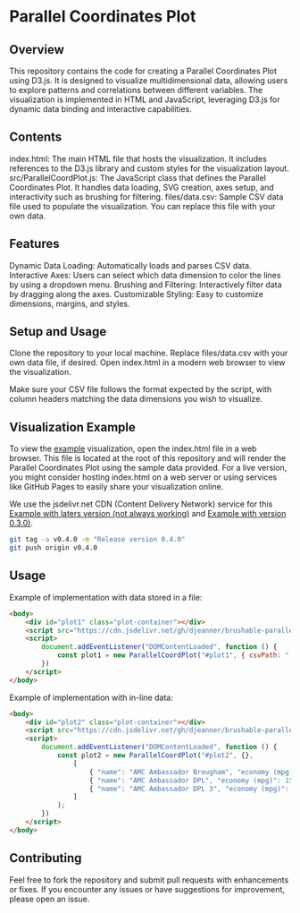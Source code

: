 # Parallel Coordinates Plot
## Overview

This repository contains the code for creating a Parallel Coordinates Plot using D3.js. It is designed to visualize multidimensional data, allowing users to explore patterns and correlations between different variables. The visualization is implemented in HTML and JavaScript, leveraging D3.js for dynamic data binding and interactive capabilities.
## Contents

index.html: The main HTML file that hosts the visualization. It includes references to the D3.js library and custom styles for the visualization layout.
src/ParallelCoordPlot.js: The JavaScript class that defines the Parallel Coordinates Plot. It handles data loading, SVG creation, axes setup, and interactivity such as brushing for filtering.
files/data.csv: Sample CSV data file used to populate the visualization. You can replace this file with your own data.

## Features

Dynamic Data Loading: Automatically loads and parses CSV data.
Interactive Axes: Users can select which data dimension to color the lines by using a dropdown menu.
Brushing and Filtering: Interactively filter data by dragging along the axes.
Customizable Styling: Easy to customize dimensions, margins, and styles.

## Setup and Usage

Clone the repository to your local machine.
Replace files/data.csv with your own data file, if desired.
Open index.html in a modern web browser to view the visualization.

Make sure your CSV file follows the format expected by the script, with column headers matching the data dimensions you wish to visualize.

## Visualization Example

To view the [example](./demo.html) visualization, open the index.html file in a web browser. This file is located at the root of this repository and will render the Parallel Coordinates Plot using the sample data provided. For a live version, you might consider hosting index.html on a web server or using services like GitHub Pages to easily share your visualization online.

We use the jsdelivr.net CDN (Content Delivery Network) service for this [Example with laters version (not always working)](./demoFromServer.html) and [Example with version 0.3.0)](./demoFromServer0.3.0.html).

```zsh
git tag -a v0.4.0 -m "Release version 0.4.0"
git push origin v0.4.0
```

## Usage

Example of implementation with data stored in a file:

```html
<body>
    <div id="plot1" class="plot-container"></div>
    <script src="https://cdn.jsdelivr.net/gh/djeanner/brushable-parallel-coordinates@latest/src/ParallelCoordPlot.js"></script>
    <script>
        document.addEventListener("DOMContentLoaded", function () {
            const plot1 = new ParallelCoordPlot("#plot1", { csvPath: "./files/data.csv" });
        })
    </script>
</body>
```

Example of implementation with in-line data:

```html
<body>
    <div id="plot2" class="plot-container"></div>
    <script src="https://cdn.jsdelivr.net/gh/djeanner/brushable-parallel-coordinates@latest/src/ParallelCoordPlot.js"></script>
    <script>
        document.addEventListener("DOMContentLoaded", function () {
            const plot2 = new ParallelCoordPlot("#plot2", {},
                [
                    { "name": "AMC Ambassador Brougham", "economy (mpg)": 13, "cylinders": 8, "displacement (cc)": 360, "power (hp)": 175, "weight (lb)": 3821, "0-60 mph (s)": 11, "year": 73 },
                    { "name": "AMC Ambassador DPL", "economy (mpg)": 15, "cylinders": 8, "displacement (cc)": 390, "power (hp)": 190, "weight (lb)": 3850, "0-60 mph (s)": 8.5, "year": 70 },
                    { "name": "AMC Ambassador DPL 3", "economy (mpg)": 15.4, "cylinders": 4, "displacement (cc)": 330, "power (hp)": 110, "weight (lb)": 3550, "0-60 mph (s)": 8.5, "year": 72 }
                ]
            );
        })
    </script>
</body>
```

## Contributing

Feel free to fork the repository and submit pull requests with enhancements or fixes. If you encounter any issues or have suggestions for improvement, please open an issue.

